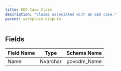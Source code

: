 ```yaml
---
title: EEO Case Claim
description: "Claims associated with an EEO case."
parent: workplace-dispute
---
```


## Fields

| Field Name | Type | Schema Name |
|------------|------|-------------|
| Name | Nvarchar | govcdm_Name |
